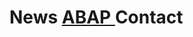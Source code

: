 
<html lang="es">
    <link rel="stylesheet" type="text/css" href="style.css">

<h1>
    <span style="--start-color:#007CF0; --end-color:#00DFD8; --content: 'News';">
      News
    </span>
	<A HREF="ABAP.html">
    <span style="--start-color:#7928CA; --end-color:#FF0080; --content: 'ABAP'; --animation:a2;">
     ABAP 
    </span>
		</A> 
    <span style="--start-color:#FF4D4D; animation-name:a3; --end-color:#F9CB28; --content: 'Contact'; --animation: a3">
      Contact
    </span>
  </h1>
  
<div class="container">    
  <div class="progress progress-striped">
    <div class="progress-bar">
    </div>                       
  </div> 
</div>

<div class="container">    
  <div class="progress2 progress-moved">
    <div class="progress-bar2" >
    </div>                       
  </div> 
</div>

<div class="container">    
  <div class="progress progress-infinite">
    <div class="progress-bar3" >
    </div>                       
  </div> 
</div>
</html>
